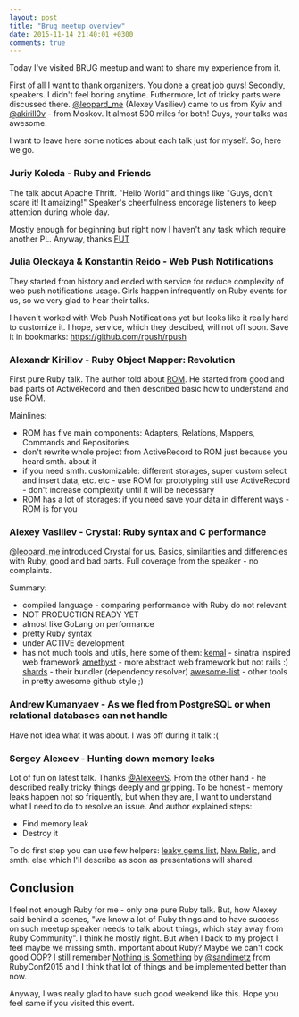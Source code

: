 ```yaml
---
layout: post
title: "Brug meetup overview"
date: 2015-11-14 21:40:01 +0300
comments: true
---
```


Today I've visited BRUG meetup and want to share my experience from it.

First of all I want to thank organizers. You done a great job guys!
Secondly, speakers. I didn't feel boring anytime. Futhermore, lot of tricky parts
were discussed there. [@leopard_me](https://twitter.com/leopard_me) (Alexey Vasiliev)
came to us from Kyiv and [@akirill0v](https://twitter.com/akirill0v) - from Moskov.
It almost 500 miles for both! Guys, your talks was awesome.

I want to leave here some notices about each talk just for myself. So, here we go.

<!-- more -->

### Juriy Koleda - Ruby and Friends

The talk about Apache Thrift. "Hello World" and things like "Guys, don't scare it! It amaizing!"
Speaker's cheerfulness encorage listeners to keep attention during whole day.

Mostly enough for beginning but right now I haven't any task which require another PL. Anyway, thanks [FUT](http://github.com/FUT)

### Julia Oleckaya & Konstantin Reido - Web Push Notifications

They started from history and ended with service for reduce complexity of web push notifications usage.
Girls happen infrequently on Ruby events for us, so we very glad to hear their talks.

I haven't worked with Web Push Notifications yet but looks like it really hard to customize it.
I hope, service, which they descibed, will not off soon. Save it in bookmarks: https://github.com/rpush/rpush

### Alexandr Kirillov - Ruby Object Mapper: Revolution

First pure Ruby talk. The author told about [ROM](https://github.com/rom-rb/rom).
He started from good and bad parts of ActiveRecord and then 
described basic how to understand and use ROM.

Mainlines:

- ROM has five main components: Adapters, Relations, Mappers, Commands and Repositories
- don't rewrite whole project from ActiveRecord to ROM just because you heard smth. about it
- if you need smth. customizable: different storages, super custom select and insert data, etc. etc - use ROM
  for prototyping still use ActiveRecord - don't increase complexity until it will be necessary
- ROM has a lot of storages: if you need save your data in different ways - ROM is for you

### Alexey Vasiliev - Crystal: Ruby syntax and C performance

[@leopard_me](https://twitter.com/leopard_me) introduced Crystal for us. Basics,
similarities and differencies with Ruby, good and bad parts. Full coverage from the speaker - no complaints.

Summary:

- compiled language - comparing performance with Ruby do not relevant
- NOT PRODUCTION READY YET
- almost like GoLang on performance
- pretty Ruby syntax
- under ACTIVE development
- has not much tools and utils, here some of them:
  [kemal](https://github.com/kemalcr/kemal) - sinatra inspired web framework
  [amethyst](https://github.com/Codcore/amethyst) - more abstract web framework but not rails :)
  [shards](https://github.com/ysbaddaden/shards) - their bundler (dependency resolver)
  [awesome-list](https://github.com/veelenga/awesome-crystal) - other tools in pretty awesome github style ;)

### Andrew Kumanyaev - As we fled from PostgreSQL or when relational databases can not handle

Have not idea what it was about. I was off during it talk :(

### Sergey Alexeev - Hunting down memory leaks

Lot of fun on latest talk. Thanks [@AlexeevS](https://twitter.com/AlexeevS). From the other hand - he described really
tricky things deeply and gripping. To be honest - memory leaks happen not so friquently, but when they are,
I want to understand what I need to do to resolve an issue. And author explained steps:

- Find memory leak
- Destroy it

To do first step you can use few helpers: [leaky gems list](https://github.com/ASoftCo/leaky-gems),
[New Relic](http://newrelic.com/), and smth. else which I'll describe as soon as presentations will shared.

## Conclusion

I feel not enough Ruby for me - only one pure Ruby talk. But, how Alexey said behind a scenes,
"we know a lot of Ruby things and to have success on such meetup speaker needs to talk about
things, which stay away from Ruby Community". I think he mostly right. But when I back to my project
I feel maybe we missing smth. important about Ruby? Maybe we can't cook good OOP?
I still remember [Nothing is Something](https://www.youtube.com/watch?v=OMPfEXIlTVE)
by [@sandimetz](https://twitter.com/sandimetz) from RubyConf2015 and I think
that lot of things and be implemented better than now.

Anyway, I was really glad to have such good weekend like this. Hope you feel same if you visited this event.
